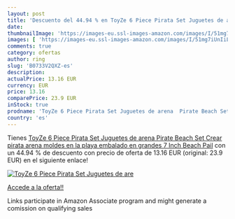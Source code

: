 ```yaml
---
layout: post
title: 'Descuento del 44.94 % en ToyZe 6 Piece Pirata Set Juguetes de are'
date: 
thumbnailImage: 'https://images-eu.ssl-images-amazon.com/images/I/51mg7iUnIiL._SL200_.jpg'
images: [ 'https://images-eu.ssl-images-amazon.com/images/I/51mg7iUnIiL._SL200_.jpg' ]
comments: true
category: ofertas
author: ring
slug: 'B0733V2QXZ-es'
description:
actualPrice: 13.16 EUR
currency: EUR
price: 13.16
comparePrice: 23.9 EUR
inStock: true
prodname: 'ToyZe 6 Piece Pirata Set Juguetes de arena  Pirate Beach Set  Crear pirata arena moldes en la playa embalado en grandes 7 Inch Beach Pail'
country: 'es'
---
```


Tienes [ToyZe 6 Piece Pirata Set Juguetes de arena  Pirate Beach Set  Crear pirata arena moldes en la playa embalado en grandes 7 Inch Beach Pail](https://www.amazon.es/dp/B0733V2QXZ/?tag=tolees-21) con un 44.94 % de descuento con precio de oferta de 13.16 EUR (original: 23.9 EUR) en el siguiente enlace!

[![ToyZe 6 Piece Pirata Set Juguetes de are](https://images-eu.ssl-images-amazon.com/images/I/51mg7iUnIiL._SL200_.jpg)](https://www.amazon.es/dp/B0733V2QXZ/?tag=tolees-21)

[Accede a la oferta!!](https://www.amazon.es/dp/B0733V2QXZ/?tag=tolees-21)

Links participate in Amazon Associate program and might generate a comission on qualifying sales


